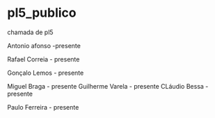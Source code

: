 # pl5_publico
chamada de pl5


Antonio afonso -presente

Rafael Correia - presente

Gonçalo Lemos - presente


Miguel Braga - presente
Guilherme Varela - presente
CLáudio Bessa - presente

Paulo Ferreira - presente
